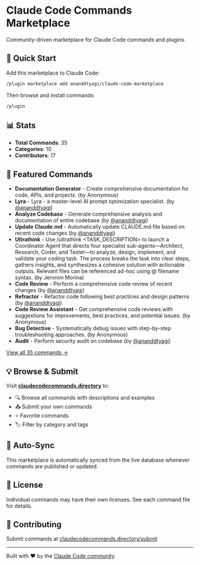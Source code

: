 # Claude Code Commands Marketplace

Community-driven marketplace for Claude Code commands and plugins.

## 🚀 Quick Start

Add this marketplace to Claude Code:

```bash
/plugin marketplace add ananddtyagi/claude-code-marketplace
```

Then browse and install commands:

```bash
/plugin
```

## 📊 Stats

- **Total Commands**: 35
- **Categories**: 10
- **Contributors**: 17

## 🌟 Featured Commands

- **Documentation Generator** - Create comprehensive documentation for code, APIs, and projects. (by Anonymous)
- **Lyra** - Lyra - a master-level AI prompt optimization specialist. (by [@ananddtyagi](https://github.com/ananddtyagi))
- **Analyze Codebase** - Generate comprehensive analysis and documentation of entire codebase (by [@ananddtyagi](https://github.com/ananddtyagi))
- **Update Claude.md** - Automatically update CLAUDE.md file based on recent code changes (by [@ananddtyagi](https://github.com/ananddtyagi))
- **Ultrathink** - Use /ultrathink <TASK_DESCRIPTION> to launch a Coordinator Agent that directs four specialist sub-agents—Architect, Research, Coder, and Tester—to analyze, design, implement, and validate your coding task. The process breaks the task into clear steps, gathers insights, and synthesizes a cohesive solution with actionable outputs. Relevant files can be referenced ad-hoc using @ filename syntax. (by Jeronim Morina)
- **Code Review** - Perform a comprehensive code review of recent changes (by [@ananddtyagi](https://github.com/ananddtyagi))
- **Refractor** - Refactor code following best practices and design patterns (by [@ananddtyagi](https://github.com/ananddtyagi))
- **Code Review Assistant** - Get comprehensive code reviews with suggestions for improvements, best practices, and potential issues. (by Anonymous)
- **Bug Detective** - Systematically debug issues with step-by-step troubleshooting approaches. (by Anonymous)
- **Audit** - Perform security audit on codebase (by [@ananddtyagi](https://github.com/ananddtyagi))

[View all 35 commands →](https://claudecodecommands.directory)

## 💡 Browse & Submit

Visit **[claudecodecommands.directory](https://claudecodecommands.directory)** to:

- 🔍 Browse all commands with descriptions and examples
- 📤 Submit your own commands
- ⭐ Favorite commands
- 🏷️ Filter by category and tags

## 🔄 Auto-Sync

This marketplace is automatically synced from the live database whenever commands are published or updated.

## 📝 License

Individual commands may have their own licenses. See each command file for details.

## 🤝 Contributing

Submit commands at [claudecodecommands.directory/submit](https://claudecodecommands.directory/submit)

---

Built with ❤️ by the [Claude Code community](https://claudecodecommands.directory)
